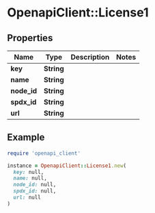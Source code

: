 # OpenapiClient::License1

## Properties

| Name | Type | Description | Notes |
| ---- | ---- | ----------- | ----- |
| **key** | **String** |  |  |
| **name** | **String** |  |  |
| **node_id** | **String** |  |  |
| **spdx_id** | **String** |  |  |
| **url** | **String** |  |  |

## Example

```ruby
require 'openapi_client'

instance = OpenapiClient::License1.new(
  key: null,
  name: null,
  node_id: null,
  spdx_id: null,
  url: null
)
```

